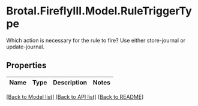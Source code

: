 # Brotal.FireflyIII.Model.RuleTriggerType
Which action is necessary for the rule to fire? Use either store-journal or update-journal.

## Properties

Name | Type | Description | Notes
------------ | ------------- | ------------- | -------------

[[Back to Model list]](../../README.md#documentation-for-models) [[Back to API list]](../../README.md#documentation-for-api-endpoints) [[Back to README]](../../README.md)

